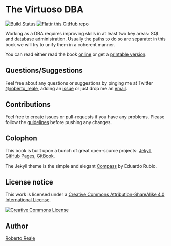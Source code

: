 # The Virtuoso DBA

[![Build Status](https://travis-ci.org/robertoreale/virtuosodba.svg?branch=master)](https://travis-ci.org/robertoreale/virtuosodba)
[![Flattr this GitHub repo](http://api.flattr.com/button/flattr-badge-large.png)](https://flattr.com/submit/auto?user_id=robertoreale&url=https://github.com/robertoreale/virtuosodba)

Working as a DBA requires improving skills in at least two key areas: SQL and database administration.  Usually the paths to do so are separate: in this book we will try to unify them in a coherent manner.

You can read either read the book [online](https://robertoreale.me/virtuosodba/book) or get a [printable version](https://leanpub.com/virtuosodba).

## Questions/Suggestions

Feel free about any questions or suggestions by pinging me at Twitter [@roberto_reale](https://twitter.com/roberto_reale), adding an [issue](https://github.com/robertoreale/virtuosodba/issues/new) or just drop me an [email](mailto:roberto.reale@linux.com).

## Contributions 

Feel free to create issues or pull-requests if you have any problems.  Please follow the [guidelines](CONTRIBUTING.md) before pushing any changes.

## Colophon

This book is built upon a bunch of great open-source projects: [Jekyll](https://jekyllrb.com/), [GitHub Pages](https://pages.github.com/), [GitBook](https://github.com/GitbookIO/gitbook).

The Jekyll theme is the simple and elegant [Compass](https://github.com/excentris/compass) by Eduardo Rubio.

## License notice

This work is licensed under a <a rel="license" href="http://creativecommons.org/licenses/by-sa/4.0/">Creative Commons Attribution-ShareAlike 4.0 International License</a>.

<a rel="license" href="http://creativecommons.org/licenses/by-sa/4.0/"><img alt="Creative Commons License" style="border-width:0" src="https://i.creativecommons.org/l/by-sa/4.0/88x31.png" /></a>

## Author

[Roberto Reale](https://twitter.com/roberto_reale)
